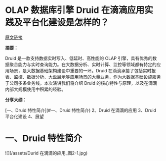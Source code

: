 # OLAP 数据库引擎 Druid 在滴滴应用实践及平台化建设是怎样的？

[原文链接](https://mp.weixin.qq.com/s/ByDu4XPy-xbdtefgI6w5dQ)

**摘要：**

Druid 是一款支持数据实时写入、低延时、高性能的 OLAP 引擎，具有优秀的数据聚合能力与实时查询能力。在大数据分析、实时计算、监控等领域都有特定的应用场景，是大数据基础架构建设中重要的一环。Druid 在滴滴承接了包括实时报表、监控、数据分析、大盘展示等应用场景的大量业务，作为大数据基础设施服务于公司多条业务线。本次演讲我们将介绍 Druid 的核心特性与原理，以及在滴滴内部大规模使用中积累的经验。

**分享大纲：**

[一、Druid 特性简介](#一、Druid 特性简介)
2、Druid 在滴滴的应用
3、Druid 平台化建设
4、展望

# 一、Druid 特性简介
![](/assets/Durid 在滴滴的应用_图2-1.jpg)
